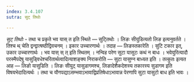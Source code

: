 ```yaml
---
index: 3.4.107
sutra: सुट् तिथोः

---
```

_सुट् तिथोः_ - तथा च प्रकृते भव यास् त इति स्थिते —  सुट्तिथोः । लिङः सीयुडित्यतो लिङ इत्यनुवर्तते । तिश्च थ् चेति द्वन्द्वात्षष्ठीद्विवचनम् । इकार उच्चारणार्थः । तदाह — लिङस्तकारेति । सुटि टकार इत्, उकार उच्चारणार्थः । भव यास् स् त् इति स्थितम् । नन्विह परेण सुटा यासुटः कथं न बाधः  । भवेयुरित्यादौ परस्मैपदेषु यासुड्विधेश्चरितार्थत्वादित्याशङ्क्य निराकरोति — सुटा यासुण्न बाध्यत इति । तत्कुतः इत्यत आह —  लिङो यासुडिति । लिङः सीयुट् यासुडागमश्च, लिङादेशैकदेशस्य तकारस्य सुडागम इति विषयभेदादित्यर्थः । तथा च यौगपद्याऽसम्भवाऽभावाद्विप्रतिषेधाऽभावान्न पेरणापि सुटा यासुटो बाध इति भावः ।